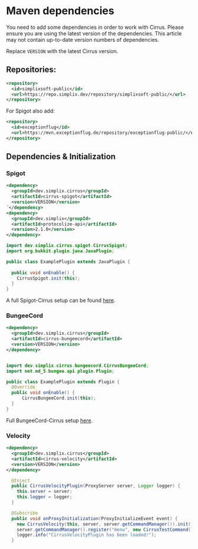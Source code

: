# Maven dependencies
You need to add some dependencies in order to work with Cirrus. Please ensure you are using the latest version of the dependencies. This article may not contain up-to-date version numbers of dependencies.

Replace ```VERSION``` with the latest Cirrus version.

## Repositories:
```xml
<repository>
  <id>simplixsoft-public</id>
  <url>https://repo.simplix.dev/repository/simplixsoft-public/</url>
</repository>
```
For Spigot also add:
```xml
<repository>
  <id>exceptionflug</id>
  <url>https://mvn.exceptionflug.de/repository/exceptionflug-public/</url>
</repository>
```
## Dependencies & Initialization
### Spigot
```xml
<dependency>  
  <groupId>dev.simplix.cirrus</groupId>
  <artifactId>cirrus-spigot</artifactId>
  <version>VERSION</version>
´</dependency>
<dependency>  
  <groupId>dev.simplix</groupId>  
  <artifactId>protocolize-api</artifactId>  
  <version>2.1.0</version>  
</dependency>
```

```java
import dev.simplix.cirrus.spigot.CirrusSpigot;
import org.bukkit.plugin.java.JavaPlugin;

public class ExamplePlugin extends JavaPlugin {
  
  public void onEnable() {
    CirrusSpigot.init(this);
  }
}

```

A full Spigot-Cirrus setup can be found [here](https://github.com/Simplix-Softworks/Cirrus/tree/master/cirrus-spigot-example).

### BungeeCord
```xml
<dependency>  
  <groupId>dev.simplix.cirrus</groupId>
  <artifactId>cirrus-bungeecord</artifactId>
  <version>VERSION</version>
</dependency>
```

```java

import dev.simplix.cirrus.bungeecord.CirrusBungeeCord;
import net.md_5.bungee.api.plugin.Plugin;

public class ExamplePlugin extends Plugin {
  @Override
  public void onEnable() {
      CirrusBungeeCord.init(this);
  }
}

```

Full BungeeCord-Cirrus setup [here](https://github.com/Simplix-Softworks/Cirrus/tree/master/cirrus-bungeecord-example).

### Velocity
```xml
<dependency>  
  <groupId>dev.simplix.cirrus</groupId>
  <artifactId>cirrus-velocity</artifactId>
  <version>VERSION</version>
</dependency>
```

```java
  @Inject
  public CirrusVelocityPlugin(ProxyServer server, Logger logger) {
    this.server = server;
    this.logger = logger;
  }

  @Subscribe
  public void onProxyInitialization(ProxyInitializeEvent event) {
    new CirrusVelocity(this, server, server.getCommandManager()).init();
    server.getCommandManager().register("menu", new CirrusTestCommand());
    logger.info("CirrusVelocityPlugin has been loaded!");
  }

```



